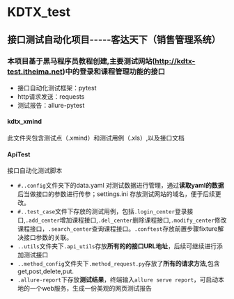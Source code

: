 # KDTX_test
## 接口测试自动化项目-----客达天下（销售管理系统）
### 本项目基于黑马程序员教程创建,主要测试网站(http://kdtx-test.itheima.net)中的登录和课程管理功能的接口
* 接口自动化测试框架：pytest
* http请求发送：requests
* 测试报告：allure-pytest
#### kdtx_xmind
此文件夹包含测试点（.xmind）和测试用例（.xls）,以及接口文档
#### ApiTest
接口自动化测试脚本
* `#..config`文件夹下的data.yaml 对测试数据进行管理，通过**读取yaml的数据**后当做接口的参数进行传参；settings.ini 存放测试网站的域名，便于后续更改。
* `#..test_case`文件下存放的测试用例，包括`.login_center`登录接口,`.add_center`增加课程接口,`.del_center`删除课程接口,`.modify_center`修改课程接口，`.search_center`查询课程接口。`.conftest`存放前置步骤fixture解决接口参数的关联。
* `..utils`文件夹下`.api_utils`存放**所有的的接口URL地址**，后续可继续进行添加测试接口
* `..method_config`文件夹下`.method_request.py`存放了**所有的请求方法**,包含get,post,delete,put.
* `.allure-report`下存放**测试结果**，终端输入`allure serve report`，可启动本地的一个web服务，生成一份美观的网页测试报告
